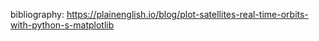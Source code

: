 bibliography:
https://plainenglish.io/blog/plot-satellites-real-time-orbits-with-python-s-matplotlib
